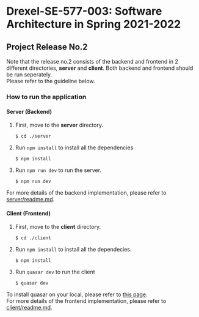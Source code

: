# Drexel-SE-577-003: Software Architecture in Spring 2021-2022

## Project Release No.2
Note that the release no.2 consists of the backend and frontend in 2 different directories, **server** and **client**.
Both backend and frontend should be run seperately.  
Please refer to the guideline below.

### How to run the application
#### Server (Backend)
1. First, move to the **server** directory.
    ```shell
    $ cd ./server
    ```
2. Run `npm install` to install all the dependencies
    ```shell
    $ npm install
    ```
3. Run `npm run dev` to run the server.
    ```shell
    $ npm run dev
    ```
For more details of the backend implementation, please refer to [server/readme.md](server/readme).  

#### Client (Frontend)
1. First, move to the **client** directory.
    ```shell
    $ cd ./client
    ```
2. Run `npm install` to install all the dependecies.
    ```shell
    $ npm install
    ```
3. Run `quasar dev` to run the client
    ```shell
    $ quasar dev
    ```
To install quasar on your local, please refer to [this page](https://v1.quasar.dev/quasar-cli/installation).  
For more details of the frontend implementation, please refer to [client/readme.md](client/readme.md).  
